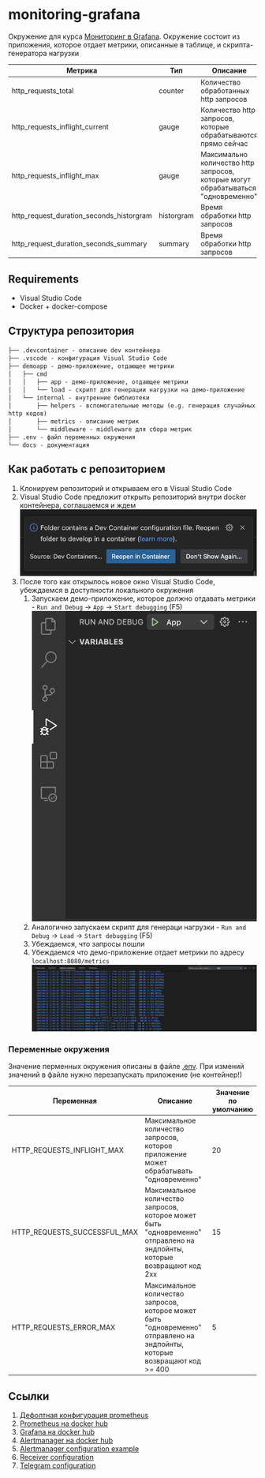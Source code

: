 # monitoring-grafana

Окружение для курса [Мониторинг в Grafana](https://slurm.io/monitoring-grafana). Окружение состоит из приложения, которое отдает метрики, описанные в таблице, и скрипта-генератора нагрузки

| Метрика                                  | Тип        | Описание |
|------------------------------------------|------------|----------|
| http_requests_total                      | counter    | Количество обработанных http запросов |
| http_requests_inflight_current           | gauge      | Количество http запросов, которые обрабатываются прямо сейчас |
| http_requests_inflight_max               | gauge      | Максимально количество http запросов, которые могут обрабатываться "одновременно" |
| http_request_duration_seconds_historgram | historgram | Время обработки http запросов |
| http_request_duration_seconds_summary    | summary    | Время обработки http запросов |

## Requirements

- Visual Studio Code
- Docker + docker-compose

## Структура репозитория

```
├── .devcontainer - описание dev контейнера
├── .vscode - конфигурация Visual Studio Code
├── demoapp - демо-приложение, отдающее метрики
│   ├── cmd
│   │   ├── app - демо-приложение, отдающее метрики
│   │   └── load - скрипт для генерации нагрузки на демо-приложение
│   └── internal - внутренние библиотеки
│       ├── helpers - вспомогательные методы (e.g. генерация случайных http кодов)
│       ├── metrics - описание метрик
│       └── middleware - middleware для сбора метрик
├── .env - файл переменных окружения
└── docs - документация
```

## Как работать с репозиторием

1. Клонируем репозиторий и открываем его в Visual Studio Code
2. Visual Studio Code предложит открыть репозиторий внутри docker контейнера, соглашаемся и ждем ![container.png](docs/container.png)
3. После того как открылось новое окно Visual Studio Code, убеждаемся в доступности локального окружения
   1. Запускаем демо-приложение, которое должно отдавать метрики - `Run and Debug` -> `App` -> `Start debugging` (F5) ![run.png](docs/run.png)
   2. Аналогично запускаем скрипт для генераци нагрузки -  `Run and Debug` -> `Load` -> `Start debugging` (F5)
   3. Убеждаемся, что запросы пошли
   4. Убеждаемся что демо-приложение отдает метрики по адресу `localhost:8080/metrics` ![log.png](docs/log.png)

### Переменные окружения

Значение перменных окружения описаны в файле [.env](./.env). При измений значений в файле нужно перезапускать приложение (не контейнер!)

| Переменная                   | Описание                                                                               | Значение по умолчанию |
| -----------------------------| -------------------------------------------------------------------------------------- | --------------------- |
| HTTP_REQUESTS_INFLIGHT_MAX   | Максимальное количество запросов, которое приложение может обрабатывать "одновременно" | 20 |
| HTTP_REQUESTS_SUCCESSFUL_MAX | Максимальное количество запросов, которое может быть "одновременно" отправлено на эндпойнты, которые возвращают код 2xx | 15 |
| HTTP_REQUESTS_ERROR_MAX      | Максимальное количество запросов, которое может быть "одновременно" отправлено на эндпойнты, которые возвращают код >= 400 | 5 |

## Ссылки

1. [Дефолтная конфигурация prometheus](https://prometheus.io/docs/prometheus/latest/getting_started/#configuring-prometheus-to-monitor-itself)
2. [Prometheus на docker hub](https://hub.docker.com/layers/prom/prometheus/v2.43.0/images/sha256-df60172c8d9f08cadae1d79bf86525b6426c47873c712ddf0a04ed424a8c1ad4?context=explore)
3. [Grafana на docker hub](https://hub.docker.com/layers/grafana/grafana/9.5.1/images/sha256-5056e8264a8420f23838fb23c77a7bce9370161d5d90adeff47dde03b80c2e14?context=explore)
4. [Alertmanager на docker hub](https://hub.docker.com/layers/prom/alertmanager/v0.25.0/images/sha256-db8303fa05341f5dc6b19b36a97325cd1b8307254ed9042a2c554af71f3c0284?context=explore)
5. [Alertmanager configuration example](https://docs.google.com/document/d/1wBjEFGYdwasIyh-kjKtiJ3ElDjL5GMiGx2bV48L-VsY/edit?usp=sharing)
6. [Receiver configuration](https://prometheus.io/docs/alerting/latest/configuration/#receiver)
7. [Telegram configuration](https://prometheus.io/docs/alerting/latest/configuration/#telegram_config)